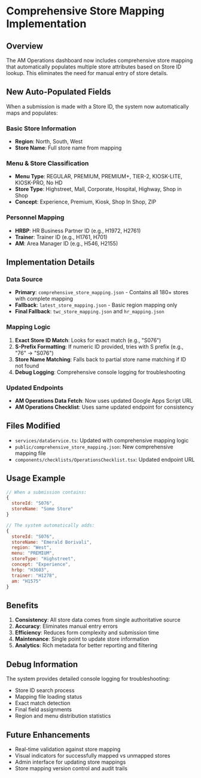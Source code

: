 # Comprehensive Store Mapping Implementation

## Overview
The AM Operations dashboard now includes comprehensive store mapping that automatically populates multiple store attributes based on Store ID lookup. This eliminates the need for manual entry of store details.

## New Auto-Populated Fields

When a submission is made with a Store ID, the system now automatically maps and populates:

### Basic Store Information
- **Region**: North, South, West
- **Store Name**: Full store name from mapping

### Menu & Store Classification
- **Menu Type**: REGULAR, PREMIUM, PREMIUM+, TIER-2, KIOSK-LITE, KIOSK-PRO, No HD
- **Store Type**: Highstreet, Mall, Corporate, Hospital, Highway, Shop in Shop
- **Concept**: Experience, Premium, Kiosk, Shop In Shop, ZIP

### Personnel Mapping
- **HRBP**: HR Business Partner ID (e.g., H1972, H2761)
- **Trainer**: Trainer ID (e.g., H1761, H701)
- **AM**: Area Manager ID (e.g., H546, H2155)

## Implementation Details

### Data Source
- **Primary**: `comprehensive_store_mapping.json` - Contains all 180+ stores with complete mapping
- **Fallback**: `latest_store_mapping.json` - Basic region mapping only
- **Final Fallback**: `twc_store_mapping.json` and `hr_mapping.json`

### Mapping Logic
1. **Exact Store ID Match**: Looks for exact match (e.g., "S076")
2. **S-Prefix Formatting**: If numeric ID provided, tries with S prefix (e.g., "76" → "S076")
3. **Store Name Matching**: Falls back to partial store name matching if ID not found
4. **Debug Logging**: Comprehensive console logging for troubleshooting

### Updated Endpoints
- **AM Operations Data Fetch**: Now uses updated Google Apps Script URL
- **AM Operations Checklist**: Uses same updated endpoint for consistency

## Files Modified
- `services/dataService.ts`: Updated with comprehensive mapping logic
- `public/comprehensive_store_mapping.json`: New comprehensive mapping file
- `components/checklists/OperationsChecklist.tsx`: Updated endpoint URL

## Usage Example
```javascript
// When a submission contains:
{
  storeId: "S076",
  storeName: "Some Store"
}

// The system automatically adds:
{
  storeId: "S076",
  storeName: "Emerald Borivali",
  region: "West",
  menu: "PREMIUM",
  storeType: "Highstreet", 
  concept: "Experience",
  hrbp: "H3603",
  trainer: "H1278",
  am: "H1575"
}
```

## Benefits
1. **Consistency**: All store data comes from single authoritative source
2. **Accuracy**: Eliminates manual entry errors
3. **Efficiency**: Reduces form complexity and submission time
4. **Maintenance**: Single point to update store information
5. **Analytics**: Rich metadata for better reporting and filtering

## Debug Information
The system provides detailed console logging for troubleshooting:
- Store ID search process
- Mapping file loading status
- Exact match detection
- Final field assignments
- Region and menu distribution statistics

## Future Enhancements
- Real-time validation against store mapping
- Visual indicators for successfully mapped vs unmapped stores
- Admin interface for updating store mappings
- Store mapping version control and audit trails